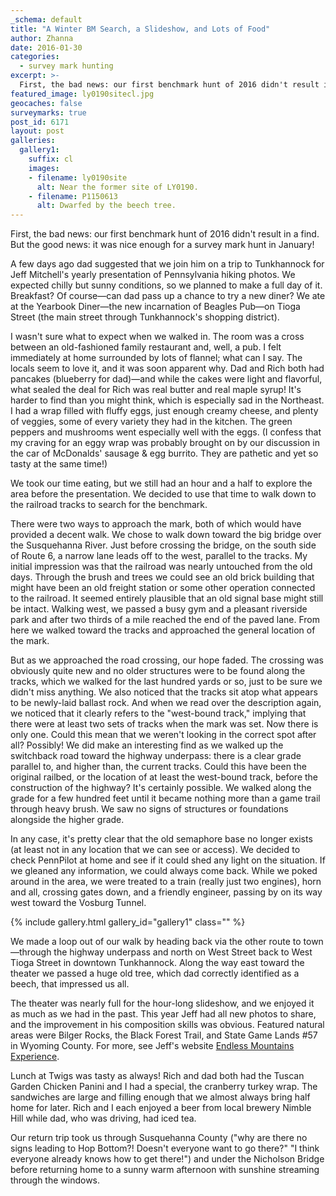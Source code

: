 ```yaml
---
_schema: default
title: "A Winter BM Search, a Slideshow, and Lots of Food"
author: Zhanna
date: 2016-01-30
categories:
  - survey mark hunting
excerpt: >-
  First, the bad news: our first benchmark hunt of 2016 didn't result in a find. But the good news: it was nice enough for a survey mark hunt in January
featured_image: ly0190sitecl.jpg
geocaches: false
surveymarks: true
post_id: 6171
layout: post        
galleries:
  gallery1:
    suffix: cl
    images:
    - filename: ly0190site
      alt: Near the former site of LY0190.
    - filename: P1150613
      alt: Dwarfed by the beech tree.
---
```


First, the bad news: our first benchmark hunt of 2016 didn't result in a find. But the good news: it was nice enough for a survey mark hunt in January! 

A few days ago dad suggested that we join him on a trip to Tunkhannock for Jeff Mitchell's yearly presentation of Pennsylvania hiking photos. We expected chilly but sunny conditions, so we planned to make a full day of it. Breakfast? Of course—can dad pass up a chance to try a new diner? We ate at the Yearbook Diner—the new incarnation of Beagles Pub—on Tioga Street (the main street through Tunkhannock's shopping district). 

I wasn't sure what to expect when we walked in. The room was a cross between an old-fashioned family restaurant and, well, a pub. I felt immediately at home surrounded by lots of flannel; what can I say. The locals seem to love it, and it was soon apparent why. Dad and Rich both had pancakes (blueberry for dad)—and while the cakes were light and flavorful, what sealed the deal for Rich was real butter and real maple syrup! It's harder to find than you might think, which is especially sad in the Northeast. I had a wrap filled with fluffy eggs, just enough creamy cheese, and plenty of veggies, some of every variety they had in the kitchen. The green peppers and mushrooms went especially well with the eggs. (I confess that my craving for an eggy wrap was probably brought on by our discussion in the car of McDonalds' sausage & egg burrito. They are pathetic and yet so tasty at the same time!) 

We took our time eating, but we still had an hour and a half to explore the area before the presentation. We decided to use that time to walk down to the railroad tracks to search for the benchmark.

There were two ways to approach the mark, both of which would have provided a decent walk. We chose to walk down toward the big bridge over the Susquehanna River. Just before crossing the bridge, on the south side of Route 6, a narrow lane leads off to the west, parallel to the tracks. My initial impression was that the railroad was nearly untouched from the old days. Through the brush and trees we could see an old  brick building that might have been an old freight station or some other operation connected to the railroad. It seemed entirely plausible that an old signal base might still be intact. Walking west, we passed a busy gym and a pleasant riverside park and after two thirds of a mile reached the end of the paved lane. From here we walked toward the tracks and approached the general location of the mark. 

But as we approached the road crossing, our hope faded. The crossing was obviously quite new and no older structures were to be found along the tracks, which we walked for the last hundred yards or so, just to be sure we didn't miss anything. We also noticed that the tracks sit atop what appears to be newly-laid ballast rock. And when we read over the description again, we noticed that it clearly refers to the "west-bound track," implying that there were at least two sets of tracks when the mark was set. Now there is only one. Could this mean that we weren't looking in the correct spot after all? Possibly! We did make an interesting find as we walked up the switchback road toward the highway underpass: there is a clear grade parallel to, and higher than, the current tracks. Could this have been the original railbed, or the location of at least the west-bound track, before the construction of the highway? It's certainly possible. We walked along the grade for a few hundred feet until it became nothing more than a game trail through heavy brush. We saw no signs of structures or foundations alongside the higher grade.

In any case, it's pretty clear that the old semaphore base no longer exists (at least not in any location that we can see or access). We decided to check PennPilot at home and see if it could shed any light on the situation. If we gleaned any information, we could always come back. While we poked around in the area, we were treated to a train (really just two engines), horn and all, crossing gates down, and a friendly engineer, passing by on its way west toward the Vosburg Tunnel.

{% include gallery.html gallery_id="gallery1" class="" %}

We made a loop out of our walk by heading back via the other route to town—through the highway underpass and north on West Street back to West Tioga Street in downtown Tunkhannock. Along the way east toward the theater we passed a huge old tree, which dad correctly identified as a beech, that impressed us all. 

The theater was nearly full for the hour-long slideshow, and we enjoyed it as much as we had in the past. This year Jeff had all new photos to share, and the improvement in his composition skills was obvious. Featured natural areas were Bilger Rocks, the Black Forest Trail, and State Game Lands #57 in Wyoming County. For more, see Jeff's website [Endless Mountains Experience](https://endlessmountains.wordpress.com/).

Lunch at Twigs was tasty as always! Rich and dad both had the Tuscan Garden Chicken Panini and I had a special, the cranberry turkey wrap. The sandwiches are large and filling enough that we almost always bring half home for later. Rich and I each enjoyed a beer from local brewery Nimble Hill while dad, who was driving, had iced tea. 

Our return trip took us through Susquehanna County ("why are there no signs leading to Hop Bottom?! Doesn't everyone want to go there?" "I think everyone already knows how to get there!") and under the Nicholson Bridge before returning home to a sunny warm afternoon with sunshine streaming through the windows.





